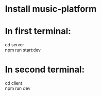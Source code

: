 # Install music-platform


# In first terminal: 
cd server</br>
npm run start:dev

# In second terminal: 
cd client</br>
npm run dev
